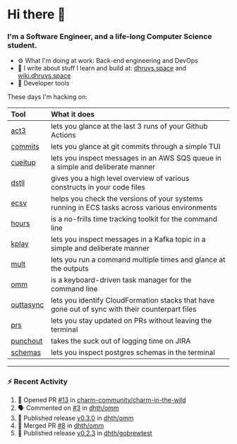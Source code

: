 Hi there 👋
===

### I'm a Software Engineer, and a life-long Computer Science student.


- ⚙️  What I'm doing at work: Back-end engineering and DevOps
- 🌱 I write about stuff I learn and build at:
    [dhruvs.space](https://dhruvs.space) and [wiki.dhruvs.space](https://wiki.dhruvs.space)
- 💙 Developer tools

These days I'm hacking on:

| Tool                                           | What it does                                                                                    |
|:-----------------------------------------------|:------------------------------------------------------------------------------------------------|
| [act3](https://github.com/dhth/act3)           | lets you glance at the last 3 runs of your Github Actions                                       |
| [commits](https://github.com/dhth/commits)     | lets you glance at git commits through a simple TUI                                             |
| [cueitup](https://github.com/dhth/cueitup)     | lets you inspect messages in an AWS SQS queue in a simple and deliberate manner                 |
| [dstll](https://github.com/dhth/dstll)         | gives you a high level overview of various constructs in your code files                        |
| [ecsv](https://github.com/dhth/ecsv)           | helps you check the versions of your systems running in ECS tasks across various environments   |
| [hours](https://github.com/dhth/hours)         | is a no-frills time tracking toolkit for the command line                                       |
| [kplay](https://github.com/dhth/kplay)         | lets you inspect messages in a Kafka topic in a simple and deliberate manner                    |
| [mult](https://github.com/dhth/mult)           | lets you run a command multiple times and glance at the outputs                                 |
| [omm](https://github.com/dhth/omm)             | is a keyboard-driven task manager for the command line                                          |
| [outtasync](https://github.com/dhth/outtasync) | lets you identify CloudFormation stacks that have gone out of sync with their counterpart files |
| [prs](https://github.com/dhth/prs)             | lets you stay updated on PRs without leaving the terminal                                       |
| [punchout](https://github.com/dhth/punchout)   | takes the suck out of logging time on JIRA                                                      |
| [schemas](https://github.com/dhth/schemas)     | lets you inspect postgres schemas in the terminal                                               |

---

### :zap: Recent Activity

<!--START_SECTION:activity-->
1. 💪 Opened PR [#13](https://github.com/charm-community/charm-in-the-wild/pull/13) in [charm-community/charm-in-the-wild](https://github.com/charm-community/charm-in-the-wild)
2. 🗣 Commented on [#3](https://github.com/dhth/omm/issues/3#issuecomment-2238786671) in [dhth/omm](https://github.com/dhth/omm)
3. 🚀 Published release [v0.3.0](https://github.com/dhth/omm/releases/tag/v0.3.0) in [dhth/omm](https://github.com/dhth/omm)
4. 🎉 Merged PR [#8](https://github.com/dhth/omm/pull/8) in [dhth/omm](https://github.com/dhth/omm)
5. 🚀 Published release [v0.2.3](https://github.com/dhth/gobrewtest/releases/tag/v0.2.3) in [dhth/gobrewtest](https://github.com/dhth/gobrewtest)
<!--END_SECTION:activity-->
